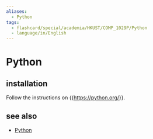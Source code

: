 ```yaml
---
aliases:
  - Python
tags:
  - flashcard/special/academia/HKUST/COMP_1029P/Python
  - language/in/English
---
```


# Python

## installation

Follow the instructions on {{<https://python.org/>}}. <!--SR:!2024-04-18,59,310-->

## see also

- [Python](../../../../general/Python%20(programming%20language).md)
